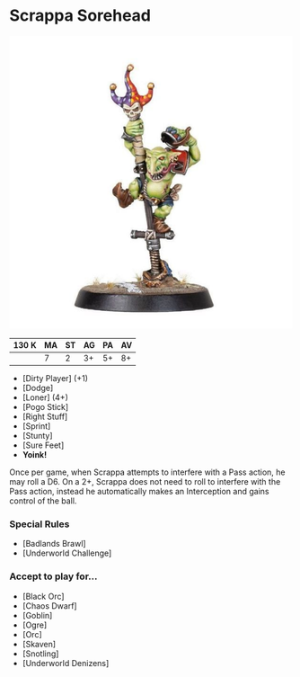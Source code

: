# Scrappa Sorehead

![](../media/starplayers/ScrappaSorehead01.jpg)

| 130 K  | MA | ST | AG | PA | AV |
| --- | --- | --- | --- | --- | --- |
| | 7 | 2 | 3+ | 5+ | 8+ |

* [Dirty Player] (+1)
* [Dodge]
* [Loner] (4+)
* [Pogo Stick]
* [Right Stuff]
* [Sprint]
* [Stunty]
* [Sure Feet]
* **Yoink!**

Once per game, when Scrappa attempts to interfere with a Pass action, he may roll a D6. On a 2+, Scrappa does not need to roll to interfere with the Pass action, instead he automatically makes an Interception and gains control of the ball.


### Special Rules
* [Badlands Brawl]
* [Underworld Challenge]

### Accept to play for...
* [Black Orc]
* [Chaos Dwarf]
* [Goblin]
* [Ogre]
* [Orc]
* [Skaven]
* [Snotling]
* [Underworld Denizens]
